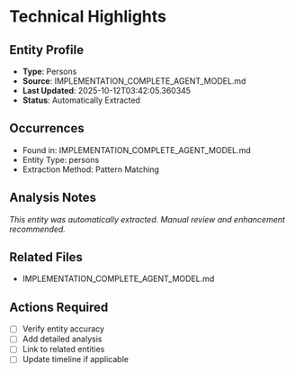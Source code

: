 # Technical Highlights

## Entity Profile
- **Type**: Persons
- **Source**: IMPLEMENTATION_COMPLETE_AGENT_MODEL.md
- **Last Updated**: 2025-10-12T03:42:05.360345
- **Status**: Automatically Extracted

## Occurrences
- Found in: IMPLEMENTATION_COMPLETE_AGENT_MODEL.md
- Entity Type: persons
- Extraction Method: Pattern Matching

## Analysis Notes
*This entity was automatically extracted. Manual review and enhancement recommended.*

## Related Files
- IMPLEMENTATION_COMPLETE_AGENT_MODEL.md

## Actions Required
- [ ] Verify entity accuracy
- [ ] Add detailed analysis
- [ ] Link to related entities
- [ ] Update timeline if applicable
